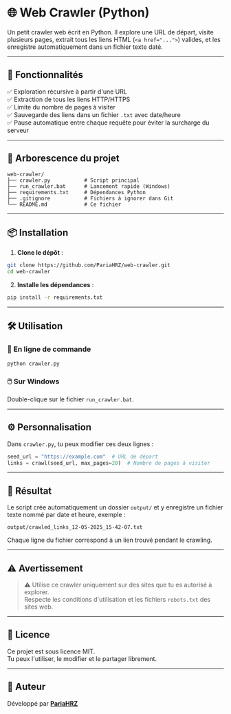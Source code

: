 # 🌐 Web Crawler (Python)

Un petit crawler web écrit en Python. Il explore une URL de départ, visite plusieurs pages, extrait tous les liens HTML (`<a href="...">`) valides, et les enregistre automatiquement dans un fichier texte daté.

---

## 🚀 Fonctionnalités

✅ Exploration récursive à partir d'une URL  
✅ Extraction de tous les liens HTTP/HTTPS  
✅ Limite du nombre de pages à visiter  
✅ Sauvegarde des liens dans un fichier `.txt` avec date/heure  
✅ Pause automatique entre chaque requête pour éviter la surcharge du serveur  

---

## 📁 Arborescence du projet

```
web-crawler/
├── crawler.py           # Script principal
├── run_crawler.bat      # Lancement rapide (Windows)
├── requirements.txt     # Dépendances Python
├── .gitignore           # Fichiers à ignorer dans Git
└── README.md            # Ce fichier
```

---

## 📦 Installation

1. **Clone le dépôt** :

```bash
git clone https://github.com/PariaHRZ/web-crawler.git
cd web-crawler
```

2. **Installe les dépendances** :

```bash
pip install -r requirements.txt
```

---

## 🛠️ Utilisation

### 🐍 En ligne de commande

```bash
python crawler.py
```

### 🖱️ Sur Windows

Double-clique sur le fichier `run_crawler.bat`.

---

## ⚙️ Personnalisation

Dans `crawler.py`, tu peux modifier ces deux lignes :

```python
seed_url = "https://example.com"  # URL de départ
links = crawl(seed_url, max_pages=20)  # Nombre de pages à visiter
```

---

## 📁 Résultat

Le script crée automatiquement un dossier `output/` et y enregistre un fichier texte nommé par date et heure, exemple :

```
output/crawled_links_12-05-2025_15-42-07.txt
```

Chaque ligne du fichier correspond à un lien trouvé pendant le crawling.

---

## ⚠️ Avertissement

> ⚠️ Utilise ce crawler uniquement sur des sites que tu es autorisé à explorer.  
> Respecte les conditions d'utilisation et les fichiers `robots.txt` des sites web.

---

## 📜 Licence

Ce projet est sous licence MIT.  
Tu peux l'utiliser, le modifier et le partager librement.

---

## 👤 Auteur

Développé par **[PariaHRZ](https://github.com/PariaHRZ)**  
